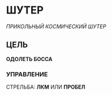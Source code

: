 # ШУТЕР
*ПРИКОЛЬНЫЙ КОСМИЧЕСКИЙ ШУТЕР*
## ЦЕЛЬ
__ОДОЛЕТЬ БОССА__
### УПРАВЛЕНИЕ

СТРЕЛЬБА: **ЛКМ** ИЛИ 
__ПРОБЕЛ__
